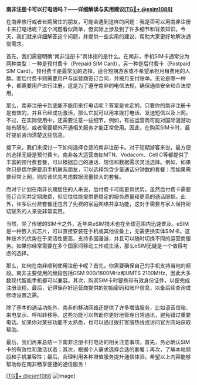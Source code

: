 **南非注册卡可以打电话吗？——详细解读与实用建议[[TG💪+ @esim1088](https://t.me/s/esim1088)]**

在南非旅行或者长期居住的朋友，可能会遇到这样的问题：我是否可以用南非注册卡来打电话呢？这个问题看似简单，但实际上涉及到了许多细节和背景知识。今天，我们就来详细解答这个问题，并提供一些实用的建议，帮助大家更好地解决通信需求。

首先，我们需要明确“南非注册卡”具体指的是什么。在南非，手机SIM卡通常分为两种类型：一种是预付费卡（Prepaid SIM Card），另一种是后付费卡（Postpaid SIM Card）。预付费卡是最常见的选择，适合短期游客或不希望承担月租费用的人群。而后付费卡则需要用户与运营商签订合同，并按月支付账单。无论是哪一种卡，都需要用户进行注册，这是为了遵守南非的电信法规，确保通信安全和合法使用。

那么，南非注册卡到底能不能用来打电话呢？答案是肯定的。只要你的南非注册卡是有效的，并且已经成功激活，那么它就可以用来拨打电话、发送短信以及上网。不过，在实际使用中，还需要注意一些细节。例如，有些运营商可能对国际漫游功能有限制，或者需要额外开通相关服务才能正常使用。因此，在购买SIM卡时，最好提前咨询清楚这些信息。

接下来，我们来探讨一下如何选择合适的南非注册卡。对于短期游客来说，最方便的选择无疑是预付费卡。南非各大运营商如MTN、Vodacom、Cell C等都提供了丰富的预付费套餐，可以根据自己的通话、短信和数据需求灵活选择。例如，如果你只是偶尔需要用手机联系朋友，可以选择包含少量通话分钟数的套餐；而如果需要经常上网，则应该优先考虑数据流量较大的套餐。

而对于计划在南非长期居住的人来说，后付费卡可能更具优势。虽然后付费卡需要签订合同并定期缴费，但它往往能提供更稳定的服务质量和更高的通话限额。此外，许多后付费套餐还包含了免费的家庭网络共享功能，这对于需要与家人保持密切联系的人来说非常实用。

当然，除了传统的SIM卡之外，近年来eSIM技术也在全球范围内迅速普及。eSIM是一种嵌入式芯片，可以直接安装在手机或其他设备上，无需更换实体SIM卡。这种技术的优势在于灵活性更高，支持多国漫游，并且可以随时切换不同的运营商服务。如果你经常需要在多个国家间移动工作或生活，那么eSIM无疑是一个值得考虑的选择。

那么，如何在南非顺利使用注册卡呢？首先，你需要确保自己的手机支持当地的频段。南非主要使用的频段包括GSM 900/1800MHz和UMTS 2100MHz，因此大多数现代智能手机都可以兼容。其次，购买SIM卡时要携带有效身份证件，以便完成注册流程。最后，记得保存好运营商提供的初始密码和账户信息，以备后续查询或修改设置之需。

除了基本的通话功能外，南非的移动网络还提供了许多增值服务，比如语音信箱、来电显示、呼叫转移等。这些功能可以帮助你更好地管理日常通讯，避免错过重要电话。如果你对某些功能不太熟悉，也可以通过拨打客服热线或访问官方网站获取帮助。

最后，我们再来总结一下南非注册卡打电话的相关注意事项。首先，务必确认SIM卡的有效性和激活状态；其次，根据个人需求选择合适的套餐；再次，了解本地频段和手机兼容性；最后，合理利用各种增值服务提升通信体验。希望以上内容能够帮助你在南非畅享便捷的通信服务！

[[TG💪+ @esim1088](https://t.me/s/esim1088) ![Image](https://i.postimg.cc/4NQfJmqS/Snipaste-2025-05-13-00-14-12.png)]